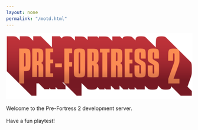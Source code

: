 ```yaml
---
layout: none
permalink: "/motd.html"
---
```

<html>
  <head>
  <title>MOTD - Pre-Fortress 2</title>
	<meta name="description" content="MOTD"><meta property="og:image" content="https://wiki.teamfortress.com/w/images/5/54/Tf2_trailer03.png">
	<meta name="twitter:card" content="summary_large_image"><meta name="theme-color" content="#b73739">
	<link rel="icon" href="https://prefortress.com/favicon.ico">
  <link rel="stylesheet" href="../assets/motd.css">
  </head>
  <body>
    <div>
      <img src="/img/logo.png" alt=logo>
      <p>
      Welcome to the Pre-Fortress 2 development server.<br><br>
      Have a fun playtest!
      </p>
    </div>
  </body>
</html>